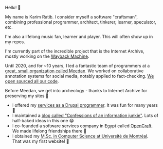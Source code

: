 Hello! :wave:

My name is Karim Ratib. I consider myself a software "craftsman", combining professional programmer, architect, tinkerer, learner, speculator, etc.

I'm also a lifelong music fan, learner and player. This will often show up in my repos.

I'm currently part of the incredible project that is the Internet Archive, mostly working on the [Wayback Machine](https://web.archive.org/). 

Until 2020, and for ~10 years, I led a fantastic team of programmers at a [great, small organization called Meedan](https://meedan.com). We worked on collaborative annotation systems for social media, notably applied to fact-checking. [We open sourced all our code](https://github.com/meedan).

Before Meedan, we get into archeology - thanks to Internet Archive for preserving my sites :raised_hands: 
- I offered my [services as a Drupal programmer](https://web.archive.org/web/20150511035727/http://thereisamoduleforthat.com/). It was fun for many years :partying_face:
- I maintained a [blog called "Confessions of an information junkie"](https://web.archive.org/web/20181029071954/http://infojunkie.karimratib.me/). Lots of half-baked ideas in this one :joy:
- I co-founded a software services company in Egypt called [OpenCraft](https://web.archive.org/web/20170422101115/http://www.open-craft.com/). We made lifelong friendships there :hugs:
- I obtained my [M.Sc. in Computer Science at Université de Montréal](https://web.archive.org/web/20021005070730/http://www.iro.umontreal.ca/~ratib/). That was my first website! :baby:
